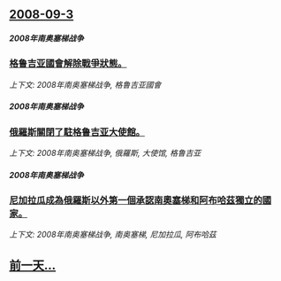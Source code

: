 ## [2008-09-3](/news/2008/09/3/index.md)

##### 2008年南奥塞梯战争
### [格鲁吉亚國會解除戰爭狀態。](/news/2008/09/3/格鲁吉亚國會解除戰爭狀態.md)
_上下文: 2008年南奥塞梯战争, 格鲁吉亚國會_

##### 2008年南奥塞梯战争
### [俄羅斯關閉了駐格鲁吉亚大使館。](/news/2008/09/3/俄羅斯關閉了駐格鲁吉亚大使館.md)
_上下文: 2008年南奥塞梯战争, 俄羅斯, 大使馆, 格鲁吉亚_

##### 2008年南奥塞梯战争
### [尼加拉瓜成為俄羅斯以外第一個承認南奧塞梯和阿布哈茲獨立的國家。](/news/2008/09/3/尼加拉瓜成為俄羅斯以外第一個承認南奧塞梯和阿布哈茲獨立的國家.md)
_上下文: 2008年南奥塞梯战争, 南奥塞梯, 尼加拉瓜, 阿布哈茲_

## [前一天...](/news/2008/09/2/index.md)

